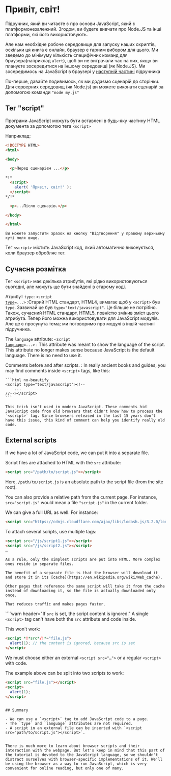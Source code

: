 # Привіт, світ!

Підручник, який ви читаєте є про основи JavaScript, який є платформонезалежний. Згодом, ви будете вивчати про Node.JS та інші платформи, які його використовують.

Але нам необхідне робоче середовище для запуску наших скриптів, оскільки ця книга є онлайн, браузер є гарним вибором для цього. Ми зведемо до мінімуму кількість специфічних команд для браузера(наприклад `alert`), щоб ви не витрачали час на них, якщо ви плануєте зосередитися на іншому середовищі (як Node.JS). Ми зосередимось на JavaScript в браузері у [наступній частині](/ui) підручника

По-перше, давайте подивимось, як ми додаємо сценарій до сторінки. Для серверних середовищ (як Node.js) ви можете виконати сценарій за допомогою команди `"node my.js"`


## Тег "script"

Програми JavaScript можуть бути вставлені в будь-яку частину HTML документа за допомогою тега `<script>`

Наприклад:

```html run height=100
<!DOCTYPE HTML>
<html>

<body>

  <p>Перед сценарієм ...</p>

*!*
  <script>
    alert( 'Привіт, світ!' );
  </script>
*/!*

  <p>...Після сценарію.</p>

</body>

</html>
```

```online
Ви можете запустити зразок на кнопку "Відтворення" у правому верхньому куті поля вище.
```

Тег `<script>` містить JavaScript код, який автоматично виконується, коли браузер обробляє тег.


## Сучасна розмітка

Тег `<script>` має декілька атрибутів, які рідко використовуються сьогодні, але можуть ще бути знайдені в старому коді.

Атрибут `type`: <code>&lt;script <u>type</u>=...&gt;</code>
:Старий HTML стандарт, HTML4, вимагає щоб у `<script>` був `type`. Зазвичай це був `type="text/javascript"`. Це більше не потрібно. Також, сучасний HTML стандарт, HTML5, повністю змінив зміст цього атрибута. Тепер його можна використовувати для JavaScript модулів. Але це є просунута тема; ми поговоримо про модулі в іншій частині підручника.


The `language` attribute: <code>&lt;script <u>language</u>=...&gt;</code>
: This attribute was meant to show the language of the script. This attribute no longer makes sense because JavaScript is the default language. There is no need to use it.

Comments before and after scripts.
: In really ancient books and guides, you may find comments inside `<script>` tags, like this:

    ```html no-beautify
    <script type="text/javascript"><!--
        ...
    //--></script>
    ```

    This trick isn't used in modern JavaScript. These comments hid JavaScript code from old browsers that didn't know how to process the `<script>` tag. Since browsers released in the last 15 years don't have this issue, this kind of comment can help you identify really old code.


## External scripts

If we have a lot of JavaScript code, we can put it into a separate file.

Script files are attached to HTML with the `src` attribute:

```html
<script src="/path/to/script.js"></script>
```

Here, `/path/to/script.js` is an absolute path to the script file (from the site root).

You can also provide a relative path from the current page. For instance, `src="script.js"` would mean a file `"script.js"` in the current folder.

We can give a full URL as well. For instance:

```html
<script src="https://cdnjs.cloudflare.com/ajax/libs/lodash.js/3.2.0/lodash.js"></script>
```

To attach several scripts, use multiple tags:

```html
<script src="/js/script1.js"></script>
<script src="/js/script2.js"></script>
…
```

```smart
As a rule, only the simplest scripts are put into HTML. More complex ones reside in separate files.

The benefit of a separate file is that the browser will download it and store it in its [cache](https://en.wikipedia.org/wiki/Web_cache).

Other pages that reference the same script will take it from the cache instead of downloading it, so the file is actually downloaded only once.

That reduces traffic and makes pages faster.
```

````warn header="If `src` is set, the script content is ignored."
A single `<script>` tag can't have both the `src` attribute and code inside.

This won't work:

```html
<script *!*src*/!*="file.js">
  alert(1); // the content is ignored, because src is set
</script>
```

We must choose either an external `<script src="…">` or a regular `<script>` with code.

The example above can be split into two scripts to work:

```html
<script src="file.js"></script>
<script>
  alert(1);
</script>
```
````

## Summary

- We can use a `<script>` tag to add JavaScript code to a page.
- The `type` and `language` attributes are not required.
- A script in an external file can be inserted with `<script src="path/to/script.js"></script>`.


There is much more to learn about browser scripts and their interaction with the webpage. But let's keep in mind that this part of the tutorial is devoted to the JavaScript language, so we shouldn't distract ourselves with browser-specific implementations of it. We'll be using the browser as a way to run JavaScript, which is very convenient for online reading, but only one of many.
